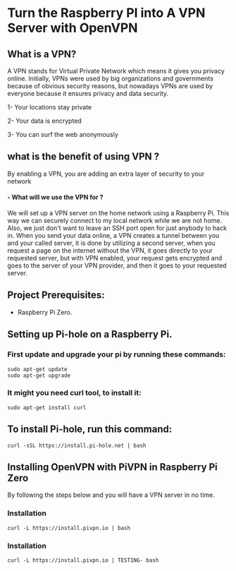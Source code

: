 # Turn the Raspberry PI into A VPN Server with OpenVPN

## What is a VPN?
A VPN stands for Virtual Private Network which means it gives you privacy online. Initially, VPNs were used by big organizations and governments because of obvious security reasons, but nowadays VPNs are used by everyone because it ensures privacy and data security.

1- Your locations stay private

2- Your data is encrypted

3- You can surf the web anonymously

## what is the benefit of using VPN ?
By enabling a VPN, you are adding an extra layer of security to your network

#### -  What will we use the VPN for ?
We will set up a VPN server on the home network using a Raspberry Pi. This way we can securely connect to my local network while we are not home. Also, we just don't want to leave an SSH port open for just anybody to hack in. 
When you send your data online, a VPN creates a tunnel between you and your called server, it is done by utilizing a second server, when you request a page on the internet without the VPN, it goes directly to your requested server, but with VPN enabled, your request gets encrypted and goes to the server of your VPN provider, and then it goes to your requested server.

## Project Prerequisites:
- Raspberry Pi Zero.

## Setting up Pi-hole on a Raspberry Pi. 
### First update and upgrade your pi by running these commands:
```
sudo apt-get update
sudo apt-get upgrade
```
### It might you need curl tool, to install it:
```
sudo apt-get install curl
```
## To install Pi-hole, run this command:
```
curl -sSL https://install.pi-hole.net | bash
```
## Installing OpenVPN with PiVPN in Raspberry Pi Zero
By following the steps below and you will have a VPN server in no time.

### Installation
```
curl -L https://install.pivpn.io | bash
```
### Installation
```
curl -L https://install.pivpn.io | TESTING- bash
```







